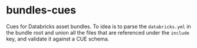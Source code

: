 # bundles-cues

Cues for Databricks asset bundles. To idea is to parse the `databricks.yml` in the bundle root and union all the files that are referenced under the `include` key, and validate it against a CUE schema.
